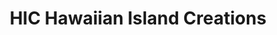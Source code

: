 ---
title: "HIC Hawaiian Island Creations"
url: /hale-iwa/hic-hawaiian-island-creations/
shop: Kleidung
---